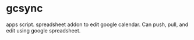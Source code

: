 # gcsync
apps script. spreadsheet addon to edit google calendar. Can push, pull, and edit using google spreadsheet.
